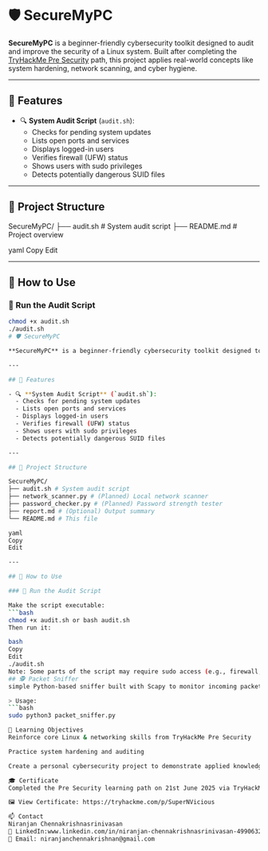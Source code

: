 # 🛡️ SecureMyPC

**SecureMyPC** is a beginner-friendly cybersecurity toolkit designed to audit and improve the security of a Linux system. Built after completing the [TryHackMe Pre Security](https://tryhackme.com/p/SuperNVicious) path, this project applies real-world concepts like system hardening, network scanning, and cyber hygiene.

---

## 📌 Features

- 🔍 **System Audit Script** (`audit.sh`):
  - Checks for pending system updates
  - Lists open ports and services
  - Displays logged-in users
  - Verifies firewall (UFW) status
  - Shows users with sudo privileges
  - Detects potentially dangerous SUID files

---

## 📂 Project Structure

SecureMyPC/
├── audit.sh # System audit script
├── README.md # Project overview

yaml
Copy
Edit

---

## 🚀 How to Use

### 🔧 Run the Audit Script

```bash
chmod +x audit.sh
./audit.sh
# 🛡️ SecureMyPC

**SecureMyPC** is a beginner-friendly cybersecurity toolkit designed to audit and improve the security posture of a Linux system. This project was built after completing the [TryHackMe Pre Security](https://tryhackme.com/p/SuperNVicious) learning path, applying real-world concepts such as system auditing, network security, and cyber hygiene.

---

## 📌 Features

- 🔍 **System Audit Script** (`audit.sh`):
  - Checks for pending system updates
  - Lists open ports and services
  - Displays logged-in users
  - Verifies firewall (UFW) status
  - Shows users with sudo privileges
  - Detects potentially dangerous SUID files

---

## 📂 Project Structure

SecureMyPC/
├── audit.sh # System audit script
├── network_scanner.py # (Planned) Local network scanner
├── password_checker.py # (Planned) Password strength tester
├── report.md # (Optional) Output summary
└── README.md # This file

yaml
Copy
Edit

---

## 🚀 How to Use

### 🔧 Run the Audit Script

Make the script executable:
```bash
chmod +x audit.sh or bash audit.sh
Then run it:

bash
Copy
Edit
./audit.sh
Note: Some parts of the script may require sudo access (e.g., firewall, open ports, SUID files).
## 🕵️ Packet Sniffer 
simple Python-based sniffer built with Scapy to monitor incoming packets.

> Usage:  
```bash
sudo python3 packet_sniffer.py

🎯 Learning Objectives
Reinforce core Linux & networking skills from TryHackMe Pre Security

Practice system hardening and auditing

Create a personal cybersecurity project to demonstrate applied knowledge

🎓 Certificate
Completed the Pre Security learning path on 21st June 2025 via TryHackMe.

🖼️ View Certificate: https://tryhackme.com/p/SuperNVicious

📫 Contact
Niranjan Chennakrishnasrinivasan
🔗 LinkedIn:www.linkedin.com/in/niranjan-chennakrishnasrinivasan-499063299
📧 Email: niranjanchennakrishnan@gmail.com
